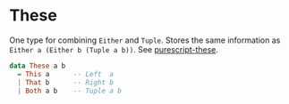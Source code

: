 # These

One type for combining `Either` and `Tuple`. Stores the same information as `Either a (Either b (Tuple a b))`. See [purescript-these](https://pursuit.purescript.org/packages/purescript-these/).

```haskell
data These a b
  = This a      -- Left  a
  | That b      -- Right b
  | Both a b    -- Tuple a b
```
